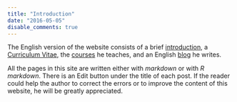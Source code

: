 ```yaml
---
title: "Introduction"
date: "2016-05-05"
disable_comments: true
---
```

 The English version of the website consists of a brief [introduction](/en/about/), a [Curriculum Vitae](/en/cv/lzhan/), the [courses](/en/teach/) he teaches, and an English [blog](/en/post/) he writes.

All the pages in this site are written either with *markdown* or with *R markdown*. There is an Edit button <i class="fa fa-edit" aria-hidden="true"> </i> under the title of each post. If the reader could help the author to correct the errors or to improve the content of this website, he will be greatly appreciated.
